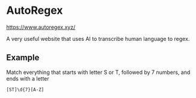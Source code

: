 # AutoRegex

https://www.autoregex.xyz/

A very useful website that uses AI to transcribe human language to regex.

## Example

Match everything that starts with letter S or T, followed by 7 numbers, and ends with a letter

```
[ST]\d{7}[A-Z]
```

